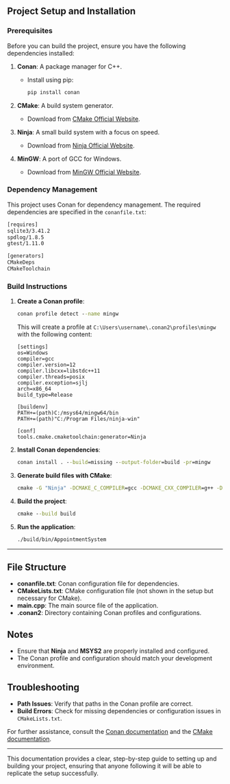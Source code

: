 ## Project Setup and Installation

### Prerequisites

Before you can build the project, ensure you have the following dependencies installed:

1. **Conan**: A package manager for C++.
   - Install using pip:
     ```bash
     pip install conan
     ```

2. **CMake**: A build system generator.
   - Download from [CMake Official Website](https://cmake.org/download/).

3. **Ninja**: A small build system with a focus on speed.
   - Download from [Ninja Official Website](https://ninja-build.org/).

4. **MinGW**: A port of GCC for Windows.
   - Download from [MinGW Official Website](https://sourceforge.net/projects/mingw-w64/).

### Dependency Management

This project uses Conan for dependency management. The required dependencies are specified in the `conanfile.txt`:

```txt
[requires]
sqlite3/3.41.2
spdlog/1.8.5
gtest/1.11.0

[generators]
CMakeDeps
CMakeToolchain
```

### Build Instructions

1. **Create a Conan profile**:
   ```cmd
   conan profile detect --name mingw
   ```

   This will create a profile at `C:\Users\username\.conan2\profiles\mingw` with the following content:

   ```text
   [settings]
   os=Windows
   compiler=gcc
   compiler.version=12
   compiler.libcxx=libstdc++11
   compiler.threads=posix
   compiler.exception=sjlj
   arch=x86_64
   build_type=Release

   [buildenv]
   PATH+=(path)C:/msys64/mingw64/bin
   PATH+=(path)"C:/Program Files/ninja-win"

   [conf]
   tools.cmake.cmaketoolchain:generator=Ninja
   ```

2. **Install Conan dependencies**:
   ```cmd
   conan install . --build=missing --output-folder=build -pr=mingw
   ```

3. **Generate build files with CMake**:
   ```cmd
   cmake -G "Ninja" -DCMAKE_C_COMPILER=gcc -DCMAKE_CXX_COMPILER=g++ -DCMAKE_BUILD_TYPE=Release -S . -B build
   ```

4. **Build the project**:
   ```cmd
   cmake --build build
   ```

5. **Run the application**:
   ```cmd
   ./build/bin/AppointmentSystem
   ```

---

## File Structure

- **conanfile.txt**: Conan configuration file for dependencies.
- **CMakeLists.txt**: CMake configuration file (not shown in the setup but necessary for CMake).
- **main.cpp**: The main source file of the application.
- **.conan2**: Directory containing Conan profiles and configurations.

## Notes

- Ensure that **Ninja** and **MSYS2** are properly installed and configured.
- The Conan profile and configuration should match your development environment.

## Troubleshooting

- **Path Issues**: Verify that paths in the Conan profile are correct.
- **Build Errors**: Check for missing dependencies or configuration issues in `CMakeLists.txt`.

For further assistance, consult the [Conan documentation](https://docs.conan.io/) and the [CMake documentation](https://cmake.org/documentation/).

---

This documentation provides a clear, step-by-step guide to setting up and building your project, ensuring that anyone following it will be able to replicate the setup successfully.
